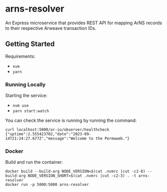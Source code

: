 # arns-resolver

An Express microservice that provides REST API for mapping ArNS records to their respective Arweave transaction IDs.

## Getting Started

Requirements:

- `nvm`
- `yarn`

### Running Locally

Starting the service:

- `nvm use`
- `yarn start:watch` 

You can check the service is running by running the command:

```shell
curl localhost:5000/ar-io/observer/healthcheck
{"uptime":2.555423702,"date":"2023-09-14T21:24:27.677Z","message":"Welcome to the Permaweb."}
```


### Docker

Build and run the container:

```shell
docker build --build-arg NODE_VERSION=$(cat .nvmrc |cut -c2-8) --build-arg NODE_VERSION_SHORT=$(cat .nvmrc |cut -c2-3) . -t arns-resolver
docker run -p 5000:5000 arns-resolver
```
